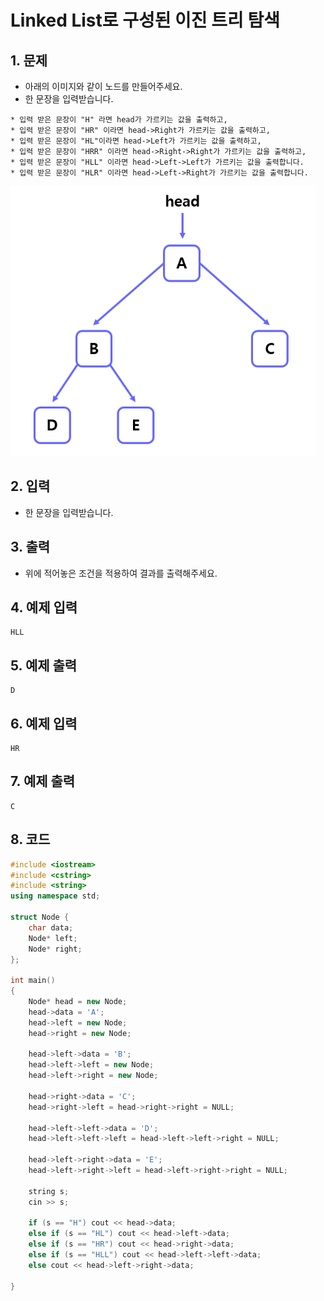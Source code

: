 # Linked List로 구성된 이진 트리 탐색

## 1. 문제

- 아래의 이미지와 같이 노드를 만들어주세요.
- 한 문장을 입력받습니다.

```
* 입력 받은 문장이 "H" 라면 head가 가르키는 값을 출력하고,
* 입력 받은 문장이 "HR" 이라면 head->Right가 가르키는 값을 출력하고,
* 입력 받은 문장이 "HL"이라면 head->Left가 가르키는 값을 출력하고,
* 입력 받은 문장이 "HRR" 이라면 head->Right->Right가 가르키는 값을 출력하고,
* 입력 받은 문장이 "HLL" 이라면 head->Left->Left가 가르키는 값을 출력합니다.
* 입력 받은 문장이 "HLR" 이라면 head->Left->Right가 가르키는 값을 출력합니다.
```

<img src="./Tree04.png" alt="Tree" style="zoom:80%;" />

## 2. 입력

- 한 문장을 입력받습니다.

## 3. 출력

- 위에 적어놓은 조건을 적용하여 결과를 출력해주세요.


## 4. 예제 입력
```
HLL
```

## 5. 예제 출력
```
D
```

## 6. 예제 입력

```
HR
```

## 7. 예제 출력

```
C
```

## 8. 코드

```c++
#include <iostream>
#include <cstring>
#include <string>
using namespace std;

struct Node {
    char data;
    Node* left;
    Node* right;
};

int main()
{
    Node* head = new Node;
    head->data = 'A';
    head->left = new Node;
    head->right = new Node;

    head->left->data = 'B';
    head->left->left = new Node;
    head->left->right = new Node;

    head->right->data = 'C';
    head->right->left = head->right->right = NULL;

    head->left->left->data = 'D';
    head->left->left->left = head->left->left->right = NULL;

    head->left->right->data = 'E';
    head->left->right->left = head->left->right->right = NULL;

    string s;
    cin >> s;

    if (s == "H") cout << head->data;
    else if (s == "HL") cout << head->left->data;
    else if (s == "HR") cout << head->right->data;
    else if (s == "HLL") cout << head->left->left->data;
    else cout << head->left->right->data;

}
```
